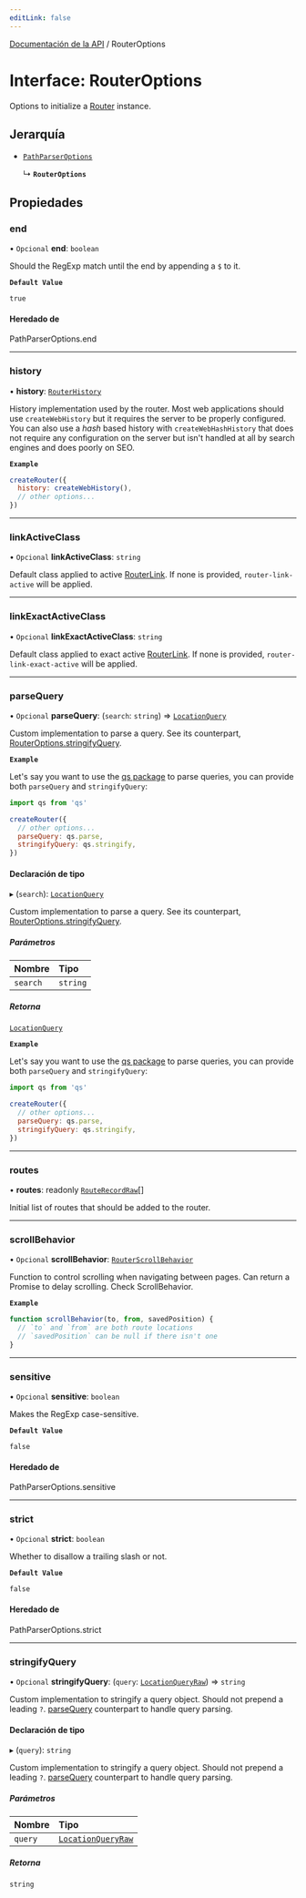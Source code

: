 ```yaml
---
editLink: false
---
```


[Documentación de la API](../index.md) / RouterOptions

# Interface: RouterOptions

Options to initialize a [Router](Router.md) instance.

## Jerarquía

- [`PathParserOptions`](../index.md#PathParserOptions)

  ↳ **`RouterOptions`**

## Propiedades

### end

• `Opcional` **end**: `boolean`

Should the RegExp match until the end by appending a `$` to it.

**`Default Value`**

`true`

#### Heredado de

PathParserOptions.end

---

### history

• **history**: [`RouterHistory`](RouterHistory.md)

History implementation used by the router. Most web applications should use
`createWebHistory` but it requires the server to be properly configured.
You can also use a _hash_ based history with `createWebHashHistory` that
does not require any configuration on the server but isn't handled at all
by search engines and does poorly on SEO.

**`Example`**

```js
createRouter({
  history: createWebHistory(),
  // other options...
})
```

---

### linkActiveClass

• `Opcional` **linkActiveClass**: `string`

Default class applied to active [RouterLink](../index.md#RouterLink). If none is provided,
`router-link-active` will be applied.

---

### linkExactActiveClass

• `Opcional` **linkExactActiveClass**: `string`

Default class applied to exact active [RouterLink](../index.md#RouterLink). If none is provided,
`router-link-exact-active` will be applied.

---

### parseQuery

• `Opcional` **parseQuery**: (`search`: `string`) => [`LocationQuery`](../index.md#LocationQuery)

Custom implementation to parse a query. See its counterpart,
[RouterOptions.stringifyQuery](RouterOptions.md#stringifyQuery).

**`Example`**

Let's say you want to use the [qs package](https://github.com/ljharb/qs)
to parse queries, you can provide both `parseQuery` and `stringifyQuery`:

```js
import qs from 'qs'

createRouter({
  // other options...
  parseQuery: qs.parse,
  stringifyQuery: qs.stringify,
})
```

#### Declaración de tipo

▸ (`search`): [`LocationQuery`](../index.md#LocationQuery)

Custom implementation to parse a query. See its counterpart,
[RouterOptions.stringifyQuery](RouterOptions.md#stringifyQuery).

##### Parámetros

| Nombre   | Tipo     |
| :------- | :------- |
| `search` | `string` |

##### Retorna

[`LocationQuery`](../index.md#LocationQuery)

**`Example`**

Let's say you want to use the [qs package](https://github.com/ljharb/qs)
to parse queries, you can provide both `parseQuery` and `stringifyQuery`:

```js
import qs from 'qs'

createRouter({
  // other options...
  parseQuery: qs.parse,
  stringifyQuery: qs.stringify,
})
```

---

### routes

• **routes**: readonly [`RouteRecordRaw`](../index.md#RouteRecordRaw)[]

Initial list of routes that should be added to the router.

---

### scrollBehavior

• `Opcional` **scrollBehavior**: [`RouterScrollBehavior`](RouterScrollBehavior.md)

Function to control scrolling when navigating between pages. Can return a
Promise to delay scrolling. Check ScrollBehavior.

**`Example`**

```js
function scrollBehavior(to, from, savedPosition) {
  // `to` and `from` are both route locations
  // `savedPosition` can be null if there isn't one
}
```

---

### sensitive

• `Opcional` **sensitive**: `boolean`

Makes the RegExp case-sensitive.

**`Default Value`**

`false`

#### Heredado de

PathParserOptions.sensitive

---

### strict

• `Opcional` **strict**: `boolean`

Whether to disallow a trailing slash or not.

**`Default Value`**

`false`

#### Heredado de

PathParserOptions.strict

---

### stringifyQuery

• `Opcional` **stringifyQuery**: (`query`: [`LocationQueryRaw`](../index.md#LocationQueryRaw)) => `string`

Custom implementation to stringify a query object. Should not prepend a leading `?`.
[parseQuery](RouterOptions.md#parseQuery) counterpart to handle query parsing.

#### Declaración de tipo

▸ (`query`): `string`

Custom implementation to stringify a query object. Should not prepend a leading `?`.
[parseQuery](RouterOptions.md#parseQuery) counterpart to handle query parsing.

##### Parámetros

| Nombre  | Tipo                                               |
| :------ | :------------------------------------------------- |
| `query` | [`LocationQueryRaw`](../index.md#LocationQueryRaw) |

##### Retorna

`string`
